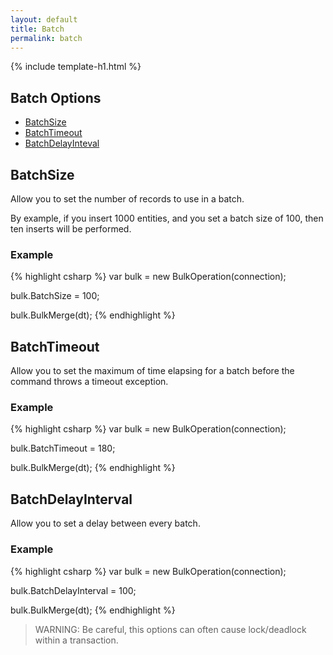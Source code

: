 ```yaml
---
layout: default
title: Batch
permalink: batch
---
```


{% include template-h1.html %}

## Batch Options
- [BatchSize](#batchsize)
- [BatchTimeout](#batchtimeout)
- [BatchDelayInteval](#batchdelayinterval)

## BatchSize
Allow you to set the number of records to use in a batch.

By example, if you insert 1000 entities, and you set a batch size of 100, then ten inserts will be performed.

### Example
{% highlight csharp %}
var bulk = new BulkOperation(connection);

bulk.BatchSize = 100;

bulk.BulkMerge(dt);
{% endhighlight %}

## BatchTimeout
Allow you to set the maximum of time elapsing for a batch before the command throws a timeout exception.

### Example
{% highlight csharp %}
var bulk = new BulkOperation(connection);

bulk.BatchTimeout = 180;

bulk.BulkMerge(dt);
{% endhighlight %}

## BatchDelayInterval
Allow you to set a delay between every batch.

### Example
{% highlight csharp %}
var bulk = new BulkOperation(connection);

bulk.BatchDelayInterval = 100;

bulk.BulkMerge(dt);
{% endhighlight %}


> WARNING: Be careful, this options can often cause lock/deadlock within a transaction.

